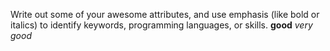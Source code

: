Write out some of your awesome attributes, and use emphasis (like bold or italics) to identify keywords, programming languages, or skills. 
**good**
_very good_
